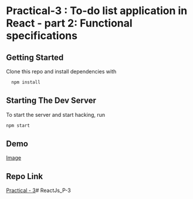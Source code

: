 # Practical-3 :  To-do list application in React  - part 2: Functional specifications

## Getting Started

Clone this repo and install dependencies with

```bash
  npm install
```

## Starting The Dev Server

To start the server and start hacking, run

```bash
npm start
```

## Demo
[Image](https://github.com/mansinakrani/ReactJS_pr-3_todo-app/blob/Practical-3_reactJS/image_Practical-3.png)

## Repo Link
[Practical - 3](https://github.com/mansinakrani/ReactJS_pr-3_todo-app/tree/Practical-3_reactJS)# ReactJs_P-3
